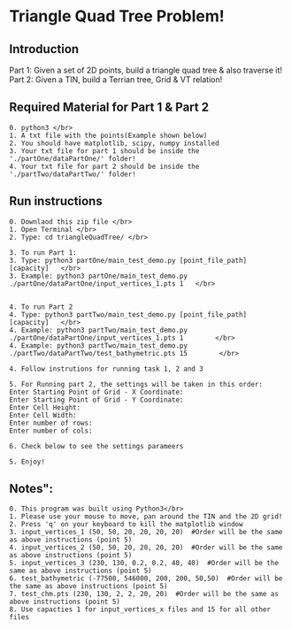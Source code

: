 # Triangle Quad Tree Problem!

  <h2> Introduction </h2>

  Part 1: Given a set of 2D points, build a triangle quad tree & also traverse it! </br>
  Part 2: Given a TIN, build a Terrian tree, Grid & VT relation! </br>

  <h2> Required Material for Part 1 & Part 2</h2>

    0. python3 </br>
    1. A txt file with the points(Example shown below)
    2. You should have matplotlib, scipy, numpy installed
    3. Your txt file for part 1 should be inside the './partOne/dataPartOne/' folder!
    4. Your txt file for part 2 should be inside the './partTwo/dataPartTwo/' folder!

  <h2>Run instructions </h2>

    0. Downlaod this zip file </br> 
    1. Open Terminal </br>
    2. Type: cd triangleQuadTree/ </br>
    
    3. To run Part 1:
    3. Type: python3 partOne/main_test_demo.py [point_file_path] [capacity]   </br>
    3. Example: python3 partOne/main_test_demo.py ./partOne/dataPartOne/input_vertices_1.pts 1   </br>


    4. To run Part 2
    4. Type: python3 partTwo/main_test_demo.py [point_file_path] [capacity]   </br>
    4. Example: python3 partTwo/main_test_demo.py ./partOne/dataPartOne/input_vertices_1.pts 1        </br>
    4. Example: python3 partTwo/main_test_demo.py ./partTwo/dataPartTwo/test_bathymetric.pts 15        </br>

    4. Follow instrutions for running task 1, 2 and 3

    5. For Running part 2, the settings will be taken in this order:
    Enter Starting Point of Grid - X Coordinate: 
    Enter Starting Point of Grid - Y Coordinate: 
    Enter Cell Height: 
    Enter Cell Width: 
    Enter number of rows: 
    Enter number of cols: 

    6. Check below to see the settings parameers

    5. Enjoy!

  <h2>Notes": </h2>
  
    0. This program was built using Python3</br>
    1. Please use your mouse to move, pan around the TIN and the 2D grid!
    2. Press 'q' on your keyboard to kill the matplotlib window
    3. input_vertices_1 (50, 50, 20, 20, 20, 20)  #Order will be the same as above instructions (point 5)
    4. input_vertices_2 (50, 50, 20, 20, 20, 20)  #Order will be the same as above instructions (point 5)
    5. input_vertices_3 (230, 130, 0.2, 0.2, 40, 40)  #Order will be the same as above instructions (point 5)
    6. test_bathymetric (-77500, 546000, 200, 200, 50,50)  #Order will be the same as above instructions (point 5)
    7. test_chm.pts (230, 130, 2, 2, 20, 20)  #Order will be the same as above instructions (point 5)
    8. Use capacties 1 for input_vertices_x files and 15 for all other files





